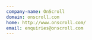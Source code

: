 ```yaml
---
company-name: OnScroll
domain: onscroll.com
home: http://www.onscroll.com/
email: enquiries@onscroll.com
---
```




